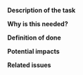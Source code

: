 **Description of the task**
<!-- detailed description -->
**Why is this needed?**
<!-- provide some reasons or links to reference documentation  -->
**Definition of done**
<!-- everything required for this to be merged into master -->
**Potential impacts**
<!-- e.g will this impact on this sub-system, will we need to create some more issues -->
**Related issues**
<!-- links to related issues -->
